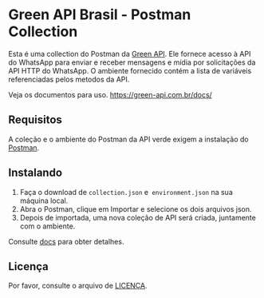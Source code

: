# Green API Brasil - Postman Collection

Esta é uma collection do Postman da [Green API](https://green-api.com.br/). Ele fornece acesso à API do WhatsApp para enviar e receber mensagens e mídia por solicitações da API HTTP do WhatsApp. O ambiente fornecido contém a lista de variáveis referenciadas pelos metodos da API.

Veja os documentos para uso.
https://green-api.com.br/docs/

## Requisitos

A coleção e o ambiente do Postman da API verde exigem a instalação do [Postman](https://www.getpostman.com/).

## Instalando

1) Faça o download de `collection.json` e` environment.json` na sua máquina local.
2) Abra o Postman, clique em Importar e selecione os dois arquivos json.
3) Depois de importada, uma nova coleção de API será criada, juntamente com o ambiente.

Consulte [docs](https://green-api.com/docs/) para obter detalhes.

## Licença

Por favor, consulte o arquivo de [LICENÇA](LICENSE).